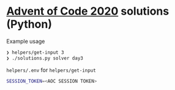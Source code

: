 # [Advent of Code 2020](https://adventofcode.com/2020) solutions (Python)

Example usage
```sh
❯ helpers/get-input 3
❯ ./solutions.py solver day3
```

`helpers/.env` for `helpers/get-input`
```sh
SESSION_TOKEN=<AOC SESSION TOKEN>
```

